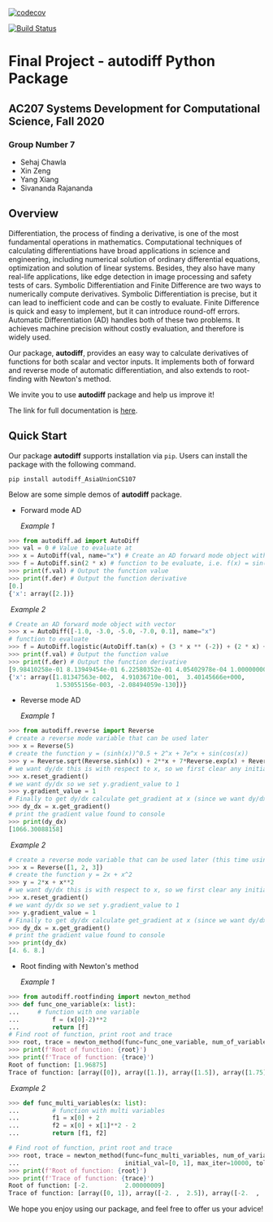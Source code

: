 [![codecov](https://codecov.io/gh/AsiaUnionCS107/cs107-FinalProject/branch/master/graph/badge.svg?token=1WWKZG2QDY)](https://codecov.io/gh/AsiaUnionCS107/cs107-FinalProject)

[![Build Status](https://api.travis-ci.com/AsiaUnionCS107/cs107-FinalProject.svg?token=mrHgEBMWayvk9YMprwym&branch=master)](https://travis-ci.com/AsiaUnionCS107/cs107-FinalProject)

# Final Project - autodiff Python Package

## AC207 Systems Development for Computational Science, Fall 2020

### Group Number 7

* Sehaj Chawla
* Xin Zeng
* Yang Xiang
* Sivananda Rajananda

## Overview

Differentiation, the process of finding a derivative, is one of the most fundamental operations in mathematics. Computational techniques of calculating differentiations have broad applications in science and engineering, including numerical solution of ordinary differential equations, optimization and solution of linear systems. Besides, they also have many real-life applications, like edge detection in image processing and safety tests of cars. Symbolic Differentiation and Finite Difference are two ways to numerically compute derivatives. Symbolic Differentiation is precise, but it can lead to inefficient code and can be costly to evaluate. Finite Difference is quick and easy to implement, but it can introduce round-off errors. Automatic Differentiation (AD) handles both of these two problems. It achieves machine precision without costly evaluation, and therefore is widely used.



Our package, **autodiff**, provides an easy way to calculate derivatives of functions for both scalar and vector inputs. It implements both of forward and reverse mode of automatic differentiation, and also extends to root-finding with Newton's method. 



We invite you to use **autodiff** package and help us improve it! 



The link for full documentation is [here](https://github.com/AsiaUnionCS107/cs107-FinalProject/blob/Milestone_3/docs/documentation.md). 

## Quick Start

Our package **autodiff** supports installation via ```pip```. Users can install the package with the following command. 

```
pip install autodiff_AsiaUnionCS107
```

Below are some simple demos of **autodiff** package.

* Forward mode AD

  *Example 1*

```python
>>> from autodiff.ad import AutoDiff
>>> val = 0 # Value to evaluate at
>>> x = AutoDiff(val, name="x") # Create an AD forward mode object with val
>>> f = AutoDiff.sin(2 * x) # function to be evaluate, i.e. f(x) = sin(2x)
>>> print(f.val) # Output the function value
>>> print(f.der) # Output the function derivative
[0.] 
{'x': array([2.])}
```

​	*Example 2*

```python
# Create an AD forward mode object with vector
>>> x = AutoDiff([-1.0, -3.0, -5.0, -7.0, 0.1], name="x") 
# function to evaluate
>>> f = AutoDiff.logistic(AutoDiff.tan(x) + (3 * x ** (-2)) + (2 * x) + 7) 
>>> print(f.val) # Output the function value
>>> print(f.der) # Output the function derivative
[9.98410258e-01 8.13949454e-01 6.22580352e-01 4.05402978e-04 1.00000000e+00]
{'x': array([1.81347563e-002,  4.91036710e-001,  3.40145666e+000, 
             1.53055156e-003, -2.08494059e-130])}
```

* Reverse mode AD

  *Example 1*

```python
>>> from autodiff.reverse import Reverse
# create a reverse mode variable that can be used later
>>> x = Reverse(5)  
# create the function y = (sinh(x))^0.5 + 2^x + 7e^x + sin(cos(x))
>>> y = Reverse.sqrt(Reverse.sinh(x)) + 2**x + 7*Reverse.exp(x) + Reverse.sin(Reverse.cos(x)) 
# we want dy/dx this is with respect to x, so we first clear any initialisation that was previously existing using .reset_gradient()
>>> x.reset_gradient()  
# we want dy/dx so we set y.gradient_value to 1
>>> y.gradient_value = 1  
# Finally to get dy/dx calculate get_gradient at x (since we want dy/dx i.e. w.r.t. x)
>>> dy_dx = x.get_gradient()  
# print the gradient value found to console
>>> print(dy_dx)
[1066.30088158]
```

​	*Example 2*

```python
# create a reverse mode variable that can be used later (this time using a numpy array or python list)
>>> x = Reverse([1, 2, 3])  
# create the function y = 2x + x^2
>>> y = 2*x + x**2 
# we want dy/dx this is with respect to x, so we first clear any initialisation that was previously existing using .reset_gradient()
>>> x.reset_gradient()  
# we want dy/dx so we set y.gradient_value to 1
>>> y.gradient_value = 1  
# Finally to get dy/dx calculate get_gradient at x (since we want dy/dx i.e. w.r.t. x)
>>> dy_dx = x.get_gradient()  
# print the gradient value found to console
>>> print(dy_dx)
[4. 6. 8.]
```

* Root finding with Newton's method

  *Example 1*

```python
>>> from autodiff.rootfinding import newton_method
>>> def func_one_variable(x: list):
...     # function with one variable
... 		f = (x[0]-2)**2
...			return [f]
# Find root of function, print root and trace
>>> root, trace = newton_method(func=func_one_variable, num_of_variables=1, initial_val=[0], >>> >>> max_iter=10000, tol=1e-3)
>>> print(f'Root of function: {root}')
>>> print(f'Trace of function: {trace}')
Root of function: [1.96875]
Trace of function: [array([0]), array([1.]), array([1.5]), array([1.75]), array([1.875]), array([1.9375]), array([1.96875])]
```

​	*Example 2*

```python
>>> def func_multi_variables(x: list):
...			# function with multi variables
... 		f1 = x[0] + 2
... 		f2 = x[0] + x[1]**2 - 2
... 		return [f1, f2]

# Find root of function, print root and trace
>>> root, trace = newton_method(func=func_multi_variables, num_of_variables=2, 
...                             initial_val=[0, 1], max_iter=10000, tol=1e-3)
>>> print(f'Root of function: {root}')
>>> print(f'Trace of function: {trace}')
Root of function: [-2.          2.00000009]
Trace of function: [array([0, 1]), array([-2. ,  2.5]), array([-2.  ,  2.05]), array([-2.        ,  2.00060976]), array([-2.        ,  2.00000009])]
```



We hope you enjoy using our package, and feel free to offer us your advice! 

